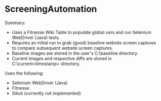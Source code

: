 # ScreeningAutomation
Summary:
* Uses a Fitnesse Wiki Table to populate global vars and run Selenium WebDriver (Java) tests.
* Requires an initial run to grab (good) baseline website screen captures to compare subsequent website screen captures.
* Baseline images are stored in the user's C:\baseline directory.
* Current images and respective diffs are stored in C:\current\<timestamp> directory.

Uses the following:
* Selenium WebDriver (Java)
* Fitnesse
* Sikuli (currently not implemented)
